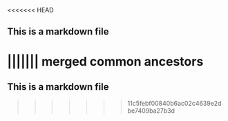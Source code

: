 <<<<<<< HEAD
## This is a markdown file
||||||| merged common ancestors
=======
## This is a markdown file
>>>>>>> 11c5febf00840b6ac02c4639e2dbe7409ba27b3d
